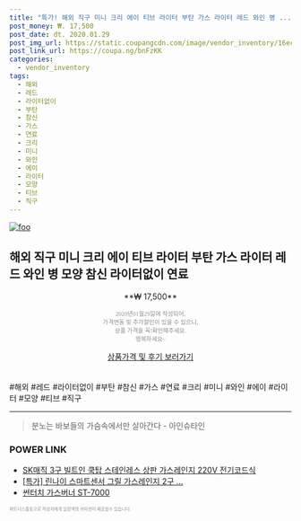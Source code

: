 ```yaml
--- 
title: "특가! 해외 직구 미니 크리 에이 티브 라이터 부탄 가스 라이터 레드 와인 병 ..." 
post_money: ₩. 17,500 
post_date: dt. 2020.01.29 
post_img_url: https://static.coupangcdn.com/image/vendor_inventory/16ec/32fa857569f4fa8e201e16d85df298a9a539ab99be2e1307d9aec75d20b8.jpg 
post_link_url: https://coupa.ng/bnFzKK 
categories: 
  - vendor_inventory 
tags: 
  - 해외 
  - 레드 
  - 라이터없이 
  - 부탄 
  - 참신 
  - 가스 
  - 연료 
  - 크리 
  - 미니 
  - 와인 
  - 에이 
  - 라이터 
  - 모양 
  - 티브 
  - 직구 
--- 
```

[![foo](https://static.coupangcdn.com/image/vendor_inventory/16ec/32fa857569f4fa8e201e16d85df298a9a539ab99be2e1307d9aec75d20b8.jpg)](https://coupa.ng/bnFzKK) 

## 해외 직구 미니 크리 에이 티브 라이터 부탄 가스 라이터 레드 와인 병 모양 참신 라이터없이 연료 
<p style="text-align: center;">**₩ 17,500**</p> 
<p style="text-align: center;"><span style="color: #898c8f; font-family: Georgia,Times,serif; font-size: 0.75em;">2020년01월29일에 작성되어, <br>가격변동 및 추가할인이 있을 수 있으니,<br> 상품 가격을 꼭!확인해주세요.<br>행복하세요~</span> 
</p>	 
<div markdown="0" style="text-align: center;"><a href="https://coupa.ng/bnFzKK" class="btn btn--success">상품가격 및 후기 보러가기</a></div> 
<br><br> 
  #해외 #레드 #라이터없이 #부탄 #참신 #가스 #연료 #크리 #미니 #와인 #에이 #라이터 #모양 #티브 #직구 
<hr> 

> 분노는 바보들의 가슴속에서만 살아간다 - 아인슈타인 


### POWER LINK

* <a href="https://blog.naver.com/santokki14/221785868854" target="_blank">SK매직 3구 빌트인 쿡탑 스테인레스 상판 가스레인지 220V 전기코드식</a>
* <a href="https://blog.naver.com/sakai111/221786168414" target="_blank">[특가] 린나이 스마트센서 그릴 가스레인지 2구 ...</a>
* <a href="https://blog.naver.com/fasyy4321/221785896628" target="_blank">썬터치 가스버너 ST-7000</a>

<span style="color: #898c8f; font-family: Georgia,Times,serif; font-size: 0.55em;">파트너스활동으로 작성자에게 일정액의 커미션이 제공될수 있습니다.</span> 
